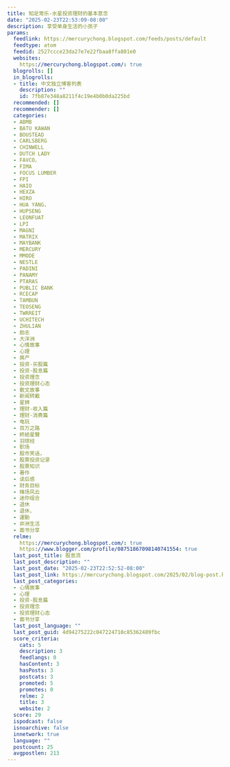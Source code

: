 ```yaml
---
title: 知足常乐-水星投资理财的基本意念
date: "2025-02-23T22:53:09-08:00"
description: 享受单身生活的小孩子
params:
  feedlink: https://mercurychong.blogspot.com/feeds/posts/default
  feedtype: atom
  feedid: 2527ccce23da27e7e22fbaa8ffa801e0
  websites:
    https://mercurychong.blogspot.com/: true
  blogrolls: []
  in_blogrolls:
  - title: 中文独立博客列表
    description: ""
    id: 7fb87e348a8211f4c19e4b0b0da225bd
  recommended: []
  recommender: []
  categories:
  - ABMB
  - BATU KAWAN
  - BOUSTEAD
  - CARLSBERG
  - CHINWELL
  - DUTCH LADY
  - FAVCO，
  - FIMA
  - FOCUS LUMBER
  - FPI
  - HAIO
  - HEXZA
  - HIRO
  - HUA YANG，
  - HUPSENG
  - LEONFUAT
  - LPI
  - MAGNI
  - MATRIX
  - MAYBANK
  - MERCURY
  - MMODE
  - NESTLE
  - PADINI
  - PANAMY
  - PTARAS
  - PUBLIC BANK
  - RCECAP
  - TAMBUN
  - TEOSENG
  - TWRREIT
  - UCHITECH
  - ZHULIAN
  - 励志
  - 大洋洲
  - 心情故事
  - 心理
  - 房产
  - 投资-买股篇
  - 投资-股息篇
  - 投资理念
  - 投资理财心态
  - 散文故事
  - 新闻转截
  - 星狮
  - 理财-收入篇
  - 理财-消费篇
  - 电玩
  - 百万之路
  - 終結星聲
  - 羽球经
  - 职场
  - 股市笑话，
  - 股票投资记录
  - 股票知识
  - 著作
  - 读后感
  - 财务目标
  - 赌场风云
  - 迷你组合
  - 退休
  - 退休，
  - 運動
  - 非洲生活
  - 面书分享
  relme:
    https://mercurychong.blogspot.com/: true
    https://www.blogger.com/profile/08751867098140741554: true
  last_post_title: 股息流
  last_post_description: ""
  last_post_date: "2025-02-23T22:52:52-08:00"
  last_post_link: https://mercurychong.blogspot.com/2025/02/blog-post.html
  last_post_categories:
  - 心情故事
  - 心理
  - 投资-股息篇
  - 投资理念
  - 投资理财心态
  - 面书分享
  last_post_language: ""
  last_post_guid: 4d94275222c047224710c85362489fbc
  score_criteria:
    cats: 5
    description: 3
    feedlangs: 0
    hasContent: 3
    hasPosts: 3
    postcats: 3
    promoted: 5
    promotes: 0
    relme: 2
    title: 3
    website: 2
  score: 29
  ispodcast: false
  isnoarchive: false
  innetwork: true
  language: ""
  postcount: 25
  avgpostlen: 213
---
```

